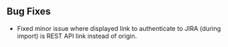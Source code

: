 ## Bug Fixes

- Fixed minor issue where displayed link to authenticate to JIRA (during import) is REST API link instead of origin.
